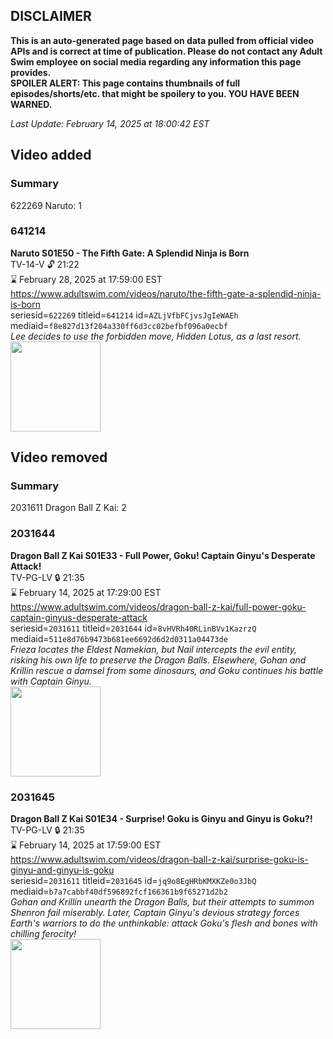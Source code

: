 ## DISCLAIMER
**This is an auto-generated page based on data pulled from official video APIs and is correct at time of publication. Please do not contact any Adult Swim employee on social media regarding any information this page provides.**  
**SPOILER ALERT: This page contains thumbnails of full episodes/shorts/etc. that might be spoilery to you. YOU HAVE BEEN WARNED.**  

_Last Update: February 14, 2025 at 18:00:42 EST_
## Video added
### Summary
622269 Naruto: 1  
### 641214
**Naruto S01E50 - The Fifth Gate: A Splendid Ninja is Born**  
TV-14-V 🔓 21:22  
⌛ February 28, 2025 at 17:59:00 EST  
https://www.adultswim.com/videos/naruto/the-fifth-gate-a-splendid-ninja-is-born  
seriesid=`622269` titleid=`641214` id=`AZLjVfbFCjvsJgIeWAEh` mediaid=`f8e827d13f204a330ff6d3cc02befbf096a0ecbf`  
_Lee decides to use the forbidden move, Hidden Lotus, as a last resort._  
<a href="https://media.cdn.adultswim.com/uploads/20241108/thumbnails/2_24118172382-NarutoClassic-Ep050-1920x1080.jpg"><img src="https://media.cdn.adultswim.com/uploads/20241108/thumbnails/2_24118172382-NarutoClassic-Ep050-1920x1080.jpg" height="144px" /></a>
## Video removed
### Summary
2031611 Dragon Ball Z Kai: 2  
### 2031644
**Dragon Ball Z Kai S01E33 - Full Power, Goku! Captain Ginyu's Desperate Attack!**  
TV-PG-LV 🔒 21:35  
⌛ February 14, 2025 at 17:29:00 EST  
https://www.adultswim.com/videos/dragon-ball-z-kai/full-power-goku-captain-ginyus-desperate-attack  
seriesid=`2031611` titleid=`2031644` id=`8vHVRh40RLinBVv1KazrzQ` mediaid=`511e8d76b9473b681ee6692d6d2d0311a04473de`  
_Frieza locates the Eldest Namekian, but Nail intercepts the evil entity, risking his own life to preserve the Dragon Balls. Elsewhere, Gohan and Krillin rescue a damsel from some dinosaurs, and Goku continues his battle with Captain Ginyu._  
<a href="https://i.cdn.turner.com/adultswim/big/video/full-power-goku-captain-ginyus-desperate-attack/dragonballzkai_cc_033_pt1.jpg"><img src="https://i.cdn.turner.com/adultswim/big/video/full-power-goku-captain-ginyus-desperate-attack/dragonballzkai_cc_033_pt1.jpg" height="144px" /></a>
### 2031645
**Dragon Ball Z Kai S01E34 - Surprise! Goku is Ginyu and Ginyu is Goku?!**  
TV-PG-LV 🔒 21:35  
⌛ February 14, 2025 at 17:59:00 EST  
https://www.adultswim.com/videos/dragon-ball-z-kai/surprise-goku-is-ginyu-and-ginyu-is-goku  
seriesid=`2031611` titleid=`2031645` id=`jq9o8EgHRbKMXKZe0o3JbQ` mediaid=`b7a7cabbf40df596892fcf166361b9f65271d2b2`  
_Gohan and Krillin unearth the Dragon Balls, but their attempts to summon Shenron fail miserably. Later, Captain Ginyu's devious strategy forces Earth's warriors to do the unthinkable: attack Goku's flesh and bones with chilling ferocity!_  
<a href="https://i.cdn.turner.com/adultswim/big/video/surprise-goku-is-ginyu-and-ginyu-is-goku/dragonballzkai_cc_034_pt1_1.jpg"><img src="https://i.cdn.turner.com/adultswim/big/video/surprise-goku-is-ginyu-and-ginyu-is-goku/dragonballzkai_cc_034_pt1_1.jpg" height="144px" /></a>
